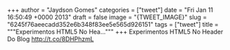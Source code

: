 
+++
author = "Jaydson Gomes"
categories = ["tweet"]
date = "Fri Jan 11 16:50:49 +0000 2013"
draft = false
image = "{TWEET_IMAGE}"
slug = "6245f76aeecadd352e6b348f83ee5e565d926151"
tags = ["tweet"]
title = """Experimentos HTML5 No Hea..."""
+++
Experimentos HTML5 No Header Do Blog http://t.co/8DHPhzmL
